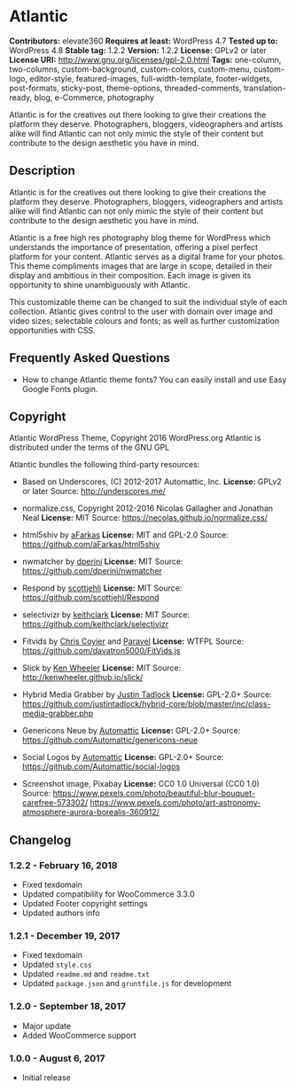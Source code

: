 # Atlantic

**Contributors:** elevate360
**Requires at least:** WordPress 4.7
**Tested up to:** WordPress 4.8
**Stable tag:** 1.2.2
**Version:** 1.2.2
**License:** GPLv2 or later
**License URI:** http://www.gnu.org/licenses/gpl-2.0.html
**Tags:** one-column, two-columns, custom-background, custom-colors, custom-menu, custom-logo, editor-style, featured-images, full-width-template, footer-widgets, post-formats, sticky-post, theme-options, threaded-comments, translation-ready, blog, e-Commerce, photography

Atlantic is for the creatives out there looking to give their creations the platform they deserve. Photographers, bloggers, videographers and artists alike will find Atlantic can not only mimic the style of their content but contribute to the design aesthetic you have in mind.

## Description

Atlantic is for the creatives out there looking to give their creations the platform they deserve. Photographers, bloggers, videographers and artists alike will find Atlantic can not only mimic the style of their content but contribute to the design aesthetic you have in mind.

Atlantic is a free high res photography blog theme for WordPress which understands the importance of presentation, offering a pixel perfect platform for your content. Atlantic serves as a digital frame for your photos. This theme compliments images that are large in scope, detailed in their display and ambitious in their composition. Each image is given its opportunity to shine unambiguously with Atlantic.

This customizable theme can be changed to suit the individual style of each collection. Atlantic gives control to the user with domain over image and video sizes; selectable colours and fonts; as well as further customization opportunities with CSS.


## Frequently Asked Questions

- How to change Atlantic theme fonts?
You can easily install and use Easy Google Fonts plugin.

## Copyright

Atlantic WordPress Theme, Copyright 2016 WordPress.org
Atlantic is distributed under the terms of the GNU GPL

Atlantic bundles the following third-party resources:

- Based on Underscores, (C) 2012-2017 Automattic, Inc.
**License:** GPLv2 or later
Source: http://underscores.me/

- normalize.css, Copyright 2012-2016 Nicolas Gallagher and Jonathan Neal
**License:** MIT
Source: https://necolas.github.io/normalize.css/

- html5shiv by [aFarkas](https://github.com/aFarkas)
**License:** MIT and GPL-2.0
Source: https://github.com/aFarkas/html5shiv

- nwmatcher by [dperini](https://github.com/dperini)
**License:** MIT
Source: https://github.com/dperini/nwmatcher

- Respond by [scottjehli](https://github.com/scottjehli)
**License:** MIT
Source: https://github.com/scottjehl/Respond

- selectivizr by [keithclark](https://github.com/keithclark)
**License:** MIT
Source: https://github.com/keithclark/selectivizr

- Fitvids by [Chris Coyier](http://chriscoyier.net/) and [Paravel](http://paravelinc.com/)
**License:** WTFPL
Source: https://github.com/davatron5000/FitVids.js

- Slick by [Ken Wheeler](https://github.com/kenwheeler)
**License:** MIT
Source: http://kenwheeler.github.io/slick/

- Hybrid Media Grabber by [Justin Tadlock](https://github.com/justintadlock)
**License:** GPL-2.0+
Source: https://github.com/justintadlock/hybrid-core/blob/master/inc/class-media-grabber.php

- Genericons Neue by [Automattic](https://github.com/Automattic/genericons-neue)
**License:** GPL-2.0+
Source: https://github.com/Automattic/genericons-neue

- Social Logos by [Automattic](https://github.com/Automattic/social-logos)
**License:** GPL-2.0+
Source: https://github.com/Automattic/social-logos

- Screenshot image, Pixabay
**License:** CC0 1.0 Universal (CC0 1.0)
Source:
https://www.pexels.com/photo/beautiful-blur-bouquet-carefree-573302/
https://www.pexels.com/photo/art-astronomy-atmosphere-aurora-borealis-360912/

## Changelog

### 1.2.2 - February 16, 2018
* Fixed texdomain
* Updated compatibility for WooCommerce 3.3.0
* Updated Footer copyright settings
* Updated authors info

### 1.2.1 - December 19, 2017
* Fixed texdomain
* Updated `style.css`
* Updated `readme.md` and `readme.txt`
* Updated `package.json` and `gruntfile.js` for development

### 1.2.0 - September 18, 2017
* Major update
* Added WooCommerce support

### 1.0.0 - August 6, 2017
* Initial release
